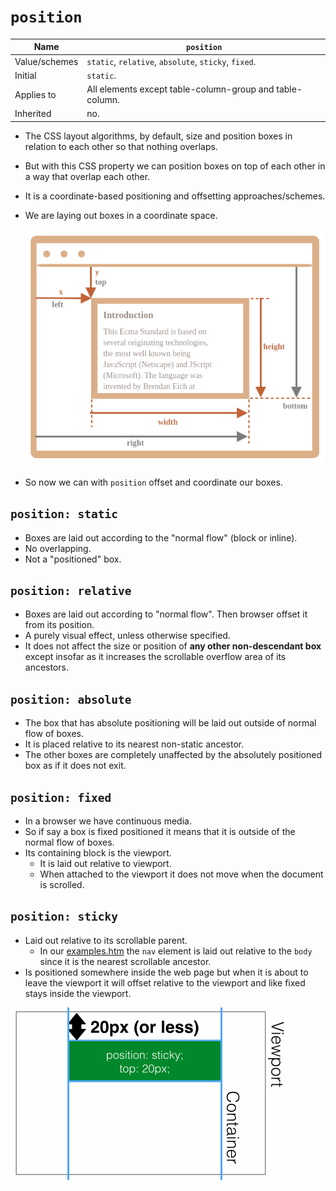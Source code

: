 # `position`

| Name          | `position`                                               |
| ------------- | -------------------------------------------------------- |
| Value/schemes | `static`, `relative`, `absolute`, `sticky`, `fixed`.     |
| Initial       | `static`.                                                |
| Applies to    | All elements except table-column-group and table-column. |
| Inherited     | no.                                                      |

- The CSS layout algorithms, by default, size and position boxes in relation to each other so that nothing overlaps.
- But with this CSS property we can position boxes on top of each other in a way that overlap each other.
- It is a coordinate-based positioning and offsetting approaches/schemes.
- We are laying out boxes in a coordinate space.

  ![Coordinate space of a html document](./coordinate-space-of-a-html-doc.png)

- So now we can with `position` offset and coordinate our boxes.

## `position: static`

- Boxes are laid out according to the "normal flow" (block or inline).
- No overlapping.
- Not a "positioned" box.

## `position: relative`

- Boxes are laid out according to "normal flow". Then browser offset it from its position.
- A purely visual effect, unless otherwise specified.
- It does not affect the size or position of **any other non-descendant box** except insofar as it increases the scrollable overflow area of its ancestors.

## `position: absolute`

- The box that has absolute positioning will be laid out outside of normal flow of boxes.
- It is placed relative to its nearest non-static ancestor.
- The other boxes are completely unaffected by the absolutely positioned box as if it does not exit.

## `position: fixed`

- In a browser we have continuous media.
- So if say a box is fixed positioned it means that it is outside of the normal flow of boxes.
- Its containing block is the viewport.
  - It is laid out relative to viewport.
  - When attached to the viewport it does not move when the document is scrolled.

## `position: sticky`

- Laid out relative to its scrollable parent.
  - In our [examples.htm](./examples.htm) the `nav` element is laid out relative to the `body` since it is the nearest scrollable ancestor.
- Is positioned somewhere inside the web page but when it is about to leave the viewport it will offset relative to the viewport and like fixed stays inside the viewport.

![Sticky example](./sticky.gif)
